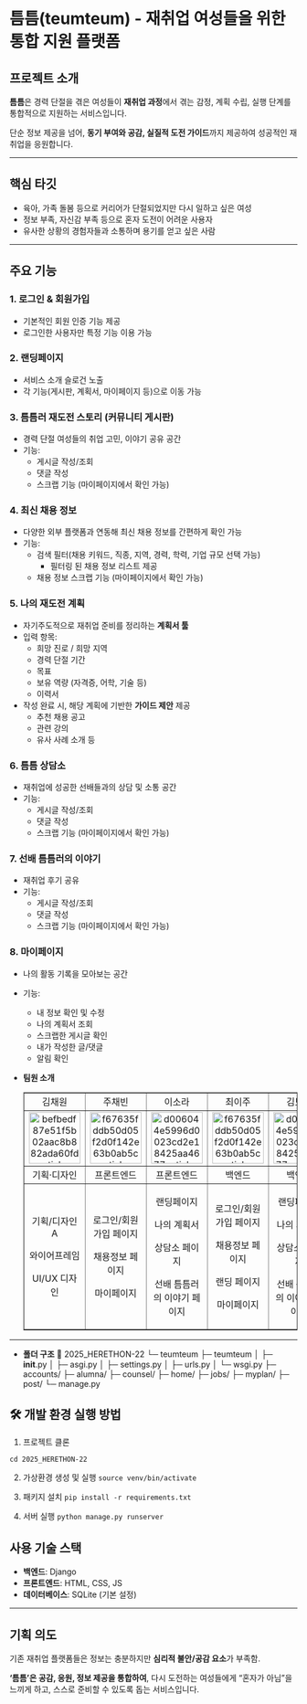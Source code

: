 # 틈틈(teumteum) - 재취업 여성들을 위한 통합 지원 플랫폼

## 프로젝트 소개

**틈틈**은 경력 단절을 겪은 여성들이 **재취업 과정**에서 겪는 감정, 계획 수립, 실행 단계를 통합적으로 지원하는 서비스입니다.

단순 정보 제공을 넘어, **동기 부여와 공감, 실질적 도전 가이드**까지 제공하여 성공적인 재취업을 응원합니다.

---

## 핵심 타깃

- 육아, 가족 돌봄 등으로 커리어가 단절되었지만 다시 일하고 싶은 여성
- 정보 부족, 자신감 부족 등으로 혼자 도전이 어려운 사용자
- 유사한 상황의 경험자들과 소통하며 용기를 얻고 싶은 사람

---

## 주요 기능

### 1. 로그인 & 회원가입

- 기본적인 회원 인증 기능 제공
- 로그인한 사용자만 특정 기능 이용 가능

### 2. 랜딩페이지

- 서비스 소개 슬로건 노출
- 각 기능(게시판, 계획서, 마이페이지 등)으로 이동 가능

### 3. 틈틈러 재도전 스토리 (커뮤니티 게시판)

- 경력 단절 여성들의 취업 고민, 이야기 공유 공간
- 기능:
    - 게시글 작성/조회
    - 댓글 작성
    - 스크랩 기능 (마이페이지에서 확인 가능)
 
### 4. 최신 채용 정보

- 다양한 외부 플랫폼과 연동해 최신 채용 정보를 간편하게 확인 가능
- 기능:
    - 검색 필터(채용 키워드, 직종, 지역, 경력, 학력, 기업 규모 선택 가능)
        - 필터링 된 채용 정보 리스트 제공
    - 채용 정보 스크랩 기능 (마이페이지에서 확인 가능)

### 5. 나의 재도전 계획

- 자기주도적으로 재취업 준비를 정리하는 **계획서 툴**
- 입력 항목:
    - 희망 진로 / 희망 지역
    - 경력 단절 기간
    - 목표
    - 보유 역량 (자격증, 어학, 기술 등)
    - 이력서
- 작성 완료 시, 해당 계획에 기반한 **가이드 제안** 제공
    - 추천 채용 공고
    - 관련 강의
    - 유사 사례 소개 등

### 6. 틈틈 상담소

- 재취업에 성공한 선배들과의 상담 및 소통 공간
- 기능:
    - 게시글 작성/조회
    - 댓글 작성
    - 스크랩 기능 (마이페이지에서 확인 가능)

### 7. 선배 틈틈러의 이야기

- 재취업 후기 공유
- 기능:
    - 게시글 작성/조회
    - 댓글 작성
    - 스크랩 기능 (마이페이지에서 확인 가능)

### 8. 마이페이지

- 나의 활동 기록을 모아보는 공간
- 기능:
    - 내 정보 확인 및 수정
    - 나의 계획서 조회
    - 스크랩한 게시글 확인
    - 내가 작성한 글/댓글
    - 알림 확인

- **팀원 소개**
  <table border="" cellspacing="0" cellpadding="0" width="100%">
  <tr width="100%">
  <td align="center">김채원</a></td>
  <td align="center">주채빈</a></td>
  <td  align="center">이소라</a></td>
  <td  align="center">최이주</a></td>
  <td  align="center">김보민</a></td>
  </tr>
  <tr width="100%">
  <td  align="center"><a href="https://imgbb.com/"><img src="https://i.ibb.co/sWXnzcJ/befbedf87e51f5b02aac8b882ada60fd-sticker.png" alt="befbedf87e51f5b02aac8b882ada60fd-sticker" border="0" width="90px"></a></td>
  <td  align="center"><a href="https://imgbb.com/"><img src="https://i.ibb.co/MRr1QMW/f67635fddb50d05f2d0f142e63b0ab5c-sticker.png" alt="f67635fddb50d05f2d0f142e63b0ab5c-sticker" border="0" width="90px"></a></td>
  <td  align="center"><a href="https://imgbb.com/"><img src="https://i.ibb.co/2KDG82L/d006044e5996d0023cd2e18425aa4677-sticker.png" alt="d006044e5996d0023cd2e18425aa4677-sticker" border="0" width="90px"></a></td>
  <td  align="center"><a href="https://imgbb.com/"><img src="https://i.ibb.co/MRr1QMW/f67635fddb50d05f2d0f142e63b0ab5c-sticker.png" alt="f67635fddb50d05f2d0f142e63b0ab5c-sticker" border="0" width="90px"></a></td>
  <td  align="center"><a href="https://imgbb.com/"><img src="https://i.ibb.co/2KDG82L/d006044e5996d0023cd2e18425aa4677-sticker.png" alt="d006044e5996d0023cd2e18425aa4677-sticker" border="0" width="90px"></a></td>
  </tr>
  <tr width="100%">
  <td  align="center">기획·디자인</td>
  <td  align="center">프론트엔드</td>
  <td  align="center">프론트엔드</td>
  <td  align="center">백엔드</td>
  <td  align="center">백엔드</td>
     </tr>
      <tr width="100%">
          <td  align="center"><p>기획/디자인 A</p><p>와이어프레임</p><p>UI/UX 디자인</p></td>
           <td  align="center"><p>로그인/회원가입 페이지</p><p>채용정보 페이지</p><p>마이페이지</p></td>
          <td  align="center"><p>랜딩페이지</p><p재도전 계획/ 재도전 이야기 페이지</p><p>나의 계획서</p><p>상담소 페이지</p><p>선배 틈틈러의 이야기 페이지</p></td>
           <td  align="center"><p>로그인/회원가입 페이지</p><p>채용정보 페이지</p><p>랜딩 페이지</p><p>마이페이지</p></td>
            <td  align="center"><p>랜딩페이지</p><p재도전 계획/ 재도전 이야기 페이지</p><p>나의 계획서</p><p>상담소 페이지</p><p>선배 틈틈러의 이야기 페이지</p></td>
     </tr>
  </table>

---
- **폴더 구조**
📂 2025_HERETHON-22
└─ teumteum
   ├─ teumteum
   │  ├─ __init__.py
   │  ├─ asgi.py
   │  ├─ settings.py
   │  ├─ urls.py
   │  └─ wsgi.py
   ├─ accounts/
   ├─ alumna/
   ├─ counsel/
   ├─ home/
   ├─ jobs/
   ├─ myplan/
   ├─ post/
   └─ manage.py
## 🛠 개발 환경 실행 방법
1. 프로젝트 클론
```git clone https://github.com/your-username/2025_HERETHON-22.git
cd 2025_HERETHON-22
```

2. 가상환경 생성 및 실행
```source venv/bin/activate  ```

3. 패키지 설치
```pip install -r requirements.txt```

4. 서버 실행
```python manage.py runserver```
## 사용 기술 스택

- **백엔드**: Django
- **프론트엔드**: HTML, CSS, JS
- **데이터베이스**: SQLite (기본 설정)

---

## 기획 의도

기존 재취업 플랫폼들은 정보는 충분하지만 **심리적 불안/공감 요소**가 부족함.

**‘틈틈’은 공감, 응원, 정보 제공을 통합하여**, 다시 도전하는 여성들에게 “혼자가 아님”을 느끼게 하고, 스스로 준비할 수 있도록 돕는 서비스입니다.
